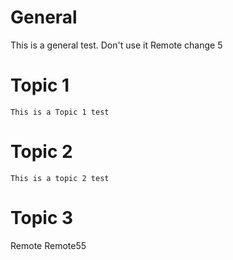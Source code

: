 # General
 This is a general test. Don't use it
Remote change 5
# Topic 1
	This is a Topic 1 test
# Topic 2
	This is a topic 2 test
# Topic 3

 Remote Remote55
